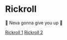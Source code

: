 # Rickroll

🎵 Neva gonna give you up 🎵

[Rickroll 1](https://unicorns.benzhang.dev/Rickroll/rickroll.html)
[Rickroll 2](unicorns.benzhang.dev/Rickroll/more_rick.html)
